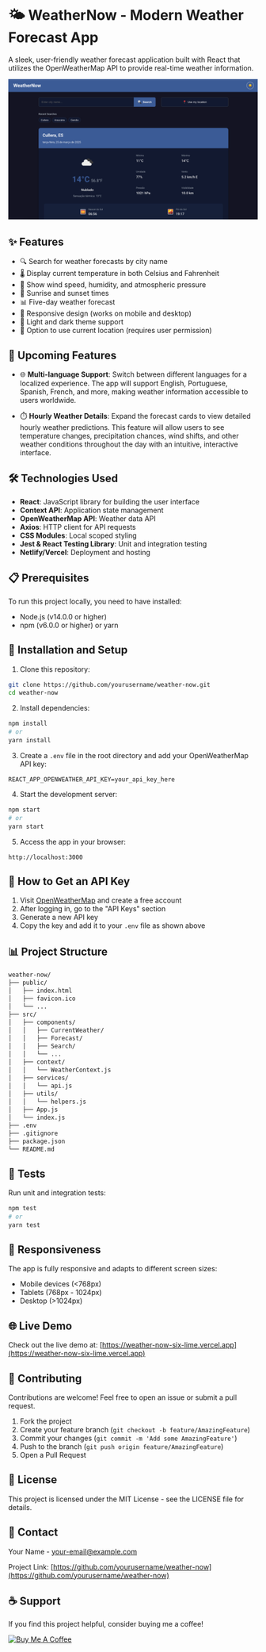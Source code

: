 # 🌤️ WeatherNow - Modern Weather Forecast App

A sleek, user-friendly weather forecast application built with React that utilizes the OpenWeatherMap API to provide real-time weather information.

![App Screenshot](./screenshots/app-screenshot.png)

## ✨ Features

- 🔍 Search for weather forecasts by city name
- 🌡️ Display current temperature in both Celsius and Fahrenheit
- 💨 Show wind speed, humidity, and atmospheric pressure
- 🌅 Sunrise and sunset times
- 📊 Five-day weather forecast
- 🌈 Responsive design (works on mobile and desktop)
- 🎨 Light and dark theme support
- 📍 Option to use current location (requires user permission)

## 🚧 Upcoming Features

- 🌐 **Multi-language Support**: Switch between different languages for a localized experience. The app will support English, Portuguese, Spanish, French, and more, making weather information accessible to users worldwide.

- ⏱️ **Hourly Weather Details**: Expand the forecast cards to view detailed hourly weather predictions. This feature will allow users to see temperature changes, precipitation chances, wind shifts, and other weather conditions throughout the day with an intuitive, interactive interface.

## 🛠️ Technologies Used

- **React**: JavaScript library for building the user interface
- **Context API**: Application state management
- **OpenWeatherMap API**: Weather data API
- **Axios**: HTTP client for API requests
- **CSS Modules**: Local scoped styling
- **Jest & React Testing Library**: Unit and integration testing
- **Netlify/Vercel**: Deployment and hosting

## 📋 Prerequisites

To run this project locally, you need to have installed:

- Node.js (v14.0.0 or higher)
- npm (v6.0.0 or higher) or yarn

## 🚀 Installation and Setup

1. Clone this repository:
```bash
git clone https://github.com/yourusername/weather-now.git
cd weather-now
```

2. Install dependencies:
```bash
npm install
# or
yarn install
```

3. Create a `.env` file in the root directory and add your OpenWeatherMap API key:
```
REACT_APP_OPENWEATHER_API_KEY=your_api_key_here
```

4. Start the development server:
```bash
npm start
# or
yarn start
```

5. Access the app in your browser:
```
http://localhost:3000
```

## 📝 How to Get an API Key

1. Visit [OpenWeatherMap](https://openweathermap.org/) and create a free account
2. After logging in, go to the "API Keys" section
3. Generate a new API key
4. Copy the key and add it to your `.env` file as shown above

## 📊 Project Structure

```
weather-now/
├── public/
│   ├── index.html
│   ├── favicon.ico
│   └── ...
├── src/
│   ├── components/
│   │   ├── CurrentWeather/
│   │   ├── Forecast/
│   │   ├── Search/
│   │   └── ...
│   ├── context/
│   │   └── WeatherContext.js
│   ├── services/
│   │   └── api.js
│   ├── utils/
│   │   └── helpers.js
│   ├── App.js
│   └── index.js
├── .env
├── .gitignore
├── package.json
└── README.md
```

## 🧪 Tests

Run unit and integration tests:

```bash
npm test
# or
yarn test
```

## 📱 Responsiveness

The app is fully responsive and adapts to different screen sizes:

- Mobile devices (<768px)
- Tablets (768px - 1024px)
- Desktop (>1024px)

## 🌐 Live Demo

Check out the live demo at: [https://weather-now-six-lime.vercel.app](https://weather-now-six-lime.vercel.app)

## 🤝 Contributing

Contributions are welcome! Feel free to open an issue or submit a pull request.

1. Fork the project
2. Create your feature branch (`git checkout -b feature/AmazingFeature`)
3. Commit your changes (`git commit -m 'Add some AmazingFeature'`)
4. Push to the branch (`git push origin feature/AmazingFeature`)
5. Open a Pull Request

## 📜 License

This project is licensed under the MIT License - see the LICENSE file for details.

## 📧 Contact

Your Name - [your-email@example.com](mailto:your-email@example.com)

Project Link: [https://github.com/yourusername/weather-now](https://github.com/yourusername/weather-now)

## ☕ Support

If you find this project helpful, consider buying me a coffee!

<a href="https://www.buymeacoffee.com/trzaskos" target="_blank">
  <img src="https://cdn.buymeacoffee.com/buttons/v2/default-yellow.png" alt="Buy Me A Coffee" style="height: 60px !important;width: 217px !important;" >
</a>